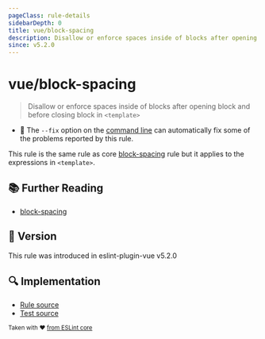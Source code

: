 ```yaml
---
pageClass: rule-details
sidebarDepth: 0
title: vue/block-spacing
description: Disallow or enforce spaces inside of blocks after opening block and before closing block in `<template>`
since: v5.2.0
---
```

# vue/block-spacing

> Disallow or enforce spaces inside of blocks after opening block and before closing block in `<template>`

- :wrench: The `--fix` option on the [command line](https://eslint.org/docs/user-guide/command-line-interface#fixing-problems) can automatically fix some of the problems reported by this rule.

This rule is the same rule as core [block-spacing] rule but it applies to the expressions in `<template>`.

## :books: Further Reading

- [block-spacing]

[block-spacing]: https://eslint.org/docs/rules/block-spacing

## :rocket: Version

This rule was introduced in eslint-plugin-vue v5.2.0

## :mag: Implementation

- [Rule source](https://github.com/vuejs/eslint-plugin-vue/blob/master/lib/rules/block-spacing.js)
- [Test source](https://github.com/vuejs/eslint-plugin-vue/blob/master/tests/lib/rules/block-spacing.js)

<sup>Taken with ❤️ [from ESLint core](https://eslint.org/docs/latest/rules/block-spacing)</sup>
